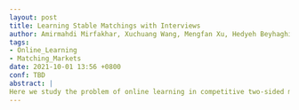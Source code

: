```yaml
---
layout: post
title: Learning Stable Matchings with Interviews
author: Amirmahdi Mirfakhar, Xuchuang Wang, Mengfan Xu, Hedyeh Beyhaghi, Mohammad Hajiesmaili 
tags:
- Online_Learning
- Matching_Markets
date: 2021-10-01 13:56 +0800
conf: TBD
abstract: |
Here we study the problem of online learning in competitive two-sided matching markets, Agents and Firms. In this field of study one/two side/s of the market must learn about their preferences over the other side through a repeated game. Here we want to propose decentralized and coordination-free algorithms that agents can use to reach to their stable matching in structured matching markets. Generally speaking, agents, at each iteration of the game, interact with the other side and build or update a belief about their valuation (preference) over the other side, and then submit it to central algorithm which is guaranteed to find an stable matching regarding the submitted preference lists. At each time step, agents would receive a noisy observation after being matched with another one from the other side. In this work, We try to add one more step of adding the interviews, in which each agent would interview with a subset of agents in the other side, changes his belief about them and submits his preference list over the interviewed set to the central algorithm. The central algorithm, which is assured to find a stable, not necessary complete, matching regarding the submitted preference lists is the \textbf{Gale-Shapley} algorithm.
---
```

